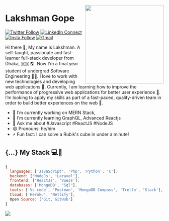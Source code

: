 <!--
### Hi there 👋

**lgope/lgope** is a ✨ _special_ ✨ repository because its `README.md` (this file) appears on your GitHub profile.

Here are some ideas to get you started:

- 🔭 I’m currently working on ...
- 🌱 I’m currently learning ...
- 👯 I’m looking to collaborate on ...
- 🤔 I’m looking for help with ...
- 💬 Ask me about ...
- 📫 How to reach me: ...
- 😄 Pronouns: ...
- ⚡ Fun fact: ...
-->

<a target="_blank" href="https://lakshmandev.netlify.app/"><img width="250" align="right" src="https://user-images.githubusercontent.com/58518192/87162442-bf3e8180-c2e7-11ea-9f2a-53a50306b7ce.gif"></a>

# Lakshman Gope

[![Twitter Follow](https://img.shields.io/badge/dynamic/json.svg?color=14171A&labelColor=37474f&logo=twitter&logoColor=4fc3f7&label=&query=%24[0].followers_count&url=https%3A%2F%2Fcdn.syndication.twimg.com%2Fwidgets%2Ffollowbutton%2Finfo.json%3Fscreen_names%3DLakshmanGope&suffix=%20Followers)](https://twitter.com/LakshmanGope)
[![LinkedIn Connect](https://img.shields.io/badge/%20-Connect-black?color=14171A&labelColor=212121&logo=linkedin&logoColor=ffcc80)](https://www.linkedin.com/in/lakshman-gope-ba8847154/)
[![Insta Follow](https://img.shields.io/badge/%20-Follow-black?color=14171A&labelColor=d81b60&logo=instagram&logoColor=ffffff)](https://www.instagram.com/lakshman_gope/)
[![Gmail](https://img.shields.io/badge/%20-Send%20Mail-black?color=14171A&labelColor=ef5350&logo=gmail&logoColor=ffffff)](mailto:lakshman35-2256@diu.edu.bd?subject=From%20GitHub&cc=lakshman.gope2@gmail.com&body=Hi,%20there.%20Found%20you%20from%20GitHub.)

Hi there 👋, My name is Lakshman. A self-taught, passionate and fast-learner full-stack developer from Dhaka, 🇧🇩 🌎. Now I'm a final year student of undergrad Software Engineering 👨‍🎓. I love to work with new technologies and developing web applications 🔭. Currently, I am learning how to improve the performance of progressive web applications for better user experience 🌱. I’m looking to apply my skills as part of a fast-paced, quality-driven team in order to build better experiences on the web 🚀.

- 🔭 I’m currently working on MERN Stack,
- 🌱 I’m currently learning GraphQL, Advanced Reactjs
- 💬 Ask me about #Javascript #ReactJS #NodeJS
- 😄 Pronouns: he/him
- ⚡ Fun fact: I can solve a Rubik's cube in under a minute!

## {...} My Stack 💻🚀

```js
{
  languages: ['JavaScript', 'Php', 'Python', 'C'],
  backend: ['NodeJs', 'Laravel'],
  frontend: ['ReactJs', 'VueJs'],
  databases: ['MongoDB', "Sql"],
  tools: ['Vs code', 'Postman', 'MongoDB Compass', 'Trello', 'Slack'],
  Cloud: ['Heroku', 'Netlify'],
  Open Source: ['Git, GitHub']
}
```

<img src="https://github-readme-stats.vercel.app/api/?username=lgope&show_icons=true&title_color=#454441&icon_color=79ff97&text_color=#454441&bg_color=#dedcd7">
